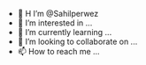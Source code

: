 - 👋 H I’m @Sahilperwez
- 👀 I’m interested in ...
- 🌱 I’m currently learning ...
- 💞️ I’m looking to collaborate on ...
- 📫 How to reach me ...

<!---
Sahilperwez/Sahilperwez is a ✨ special ✨ repository because its `README.md` (this file) appears on your GitHub profile.
You can click the Preview link to take a look at your changes.
--->
